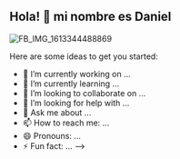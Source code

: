 ## Hola! 👋 mi nombre es Daniel

![FB_IMG_1613344488869](https://user-images.githubusercontent.com/77468883/107892130-dd193800-6f01-11eb-9bc3-453008e9bff9.png)



Here are some ideas to get you started:

- 🔭 I’m currently working on ...
- 🌱 I’m currently learning ...
- 👯 I’m looking to collaborate on ...
- 🤔 I’m looking for help with ...
- 💬 Ask me about ...
- 📫 How to reach me: ...
- 😄 Pronouns: ...
- ⚡ Fun fact: ...
-->

